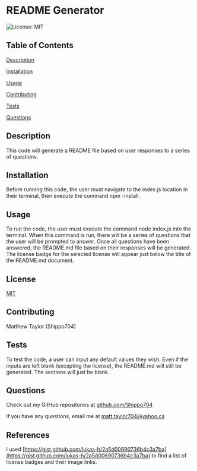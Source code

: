# README Generator
  ![License: MIT](https://img.shields.io/badge/License-MIT-yellow.svg)

  ## Table of Contents

  [Description](#description)

  [Installation](#installation)

  [Usage](#usage)

  [Contributing](#contributing)

  [Tests](#tests)
  
  [Questions](#questions)

  ## Description 

  This code will generate a README file based on user responses to a series of questions.

  ## Installation

  Before running this code, the user must navigate to the index.js location in their terminal, then execute the command npm -install.

  ## Usage

  To run the code, the user must execute the command node index.js into the terminal. When this command is run, there will be a series of questions that the user will be prompted to answer. Once all questions have been answered, the README.md file based on their responses will be generated. The license badge for the selected license will appear just below the title of the README.md document.

  ## License

  [MIT](https://opensource.org/licenses/MIT)

  ## Contributing

  Matthew Taylor (Shippo704)

  ## Tests

  To test the code, a user can input any default values they wish. Even if the inputs are left blank (excepting the license), the README.md will still be generated. The sections will just be blank.

  ## Questions

  Check out my GitHub repositories at [github.com/Shippo704](github.com/Shippo704)

  If you have any questions, email me at matt.taylor704@yahoo.ca

  ## References

  I used [https://gist.github.com/lukas-h/2a5d00690736b4c3a7ba](https://gist.github.com/lukas-h/2a5d00690736b4c3a7ba)
  to find a list of license badges and their image links.
